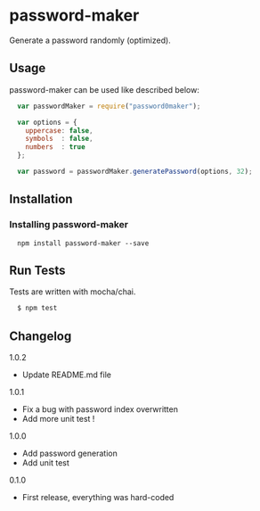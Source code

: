 password-maker
==============

Generate a password randomly (optimized).

## Usage
password-maker can be used like described below:

``` js
  var passwordMaker = require("password0maker");

  var options = {
    uppercase: false,
    symbols  : false,
    numbers  : true
  };

  var password = passwordMaker.generatePassword(options, 32);
```

## Installation

### Installing password-maker
```
  npm install password-maker --save
```

## Run Tests
Tests are written with mocha/chai.

``` bash
  $ npm test
```

## Changelog
1.0.2

- Update README.md file

1.0.1

- Fix a bug with password index overwritten
- Add more unit test !

1.0.0

- Add password generation
- Add unit test

0.1.0

- First release, everything was hard-coded
